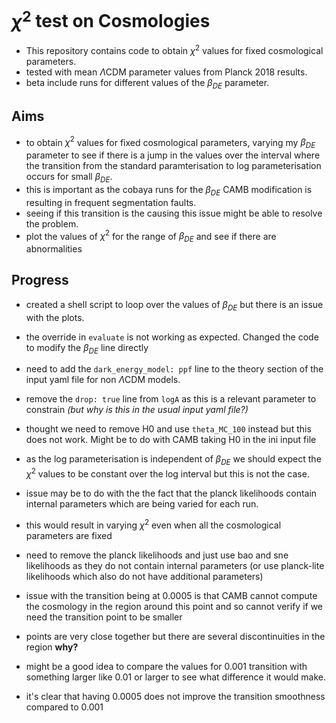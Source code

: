 # $\chi^2$ test on Cosmologies

- This repository contains code to obtain $\chi^2$ values for fixed cosmological parameters.
- tested with mean $\Lambda$CDM parameter values from Planck 2018 results.
- beta include runs for different values of the $\beta_{DE}$ parameter.

## Aims

- to obtain $\chi^2$ values for fixed cosmological parameters, varying my $\beta_{DE}$ parameter to see if there is a jump in the values over the interval where the transition from the standard paramterisation to log parameterisation occurs for small $\beta_{DE}$.
- this is important as the cobaya runs for the $\beta_{DE}$ CAMB modification is resulting in frequent segmentation faults.
- seeing if this transition is the causing this issue might be able to resolve the problem.
- plot the values of $\chi^2$ for the range of $\beta_{DE}$ and see if there are abnormalities

## Progress

- created a shell script to loop over the values of $\beta_{DE}$ but there is an issue with the plots.
- the override in `evaluate` is not working as expected. Changed the code to modify the $\beta_{DE}$ line directly
- need to add the `dark_energy_model: ppf` line to the theory section of the input yaml file for non $\Lambda$CDM models.
- remove the `drop: true` line from `logA` as this is a relevant parameter to constrain *(but why is this in the usual input yaml file?)*
- thought we need to remove H0 and use `theta_MC_100` instead but this does not work. Might be to do with CAMB taking H0 in the ini input file
- as the log parameterisation is independent of $\beta_{DE}$ we should expect the $\chi^2$ values to be constant over the log interval but this is not the case.
- issue may be to do with the the fact that the planck likelihoods contain internal parameters which are being varied for each run.
- this would result in varying $\chi^2$ even when all the cosmological parameters are fixed
- need to remove the planck likelihoods and just use bao and sne likelihoods as they do not contain internal parameters (or use planck-lite likelihoods which also do not have additional parameters)

- issue with the transition being at 0.0005 is that CAMB cannot compute the cosmology in the region around this point and so cannot verify if we need the transition point to be smaller
- points are very close together but there are several discontinuities in the region **why?**
- might be a good idea to compare the values for 0.001 transition with something larger like 0.01 or larger to see what difference it would make.
- it's clear that having 0.0005 does not improve the transition smoothness compared to 0.001
